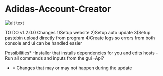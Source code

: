 # Adidas-Account-Creator

![alt text](https://i.gyazo.com/716302e49f829d14d44639ad2bd4ec78.png)

TO DO
v1.2.0.0 Changes
1)Setup website 
2)Setup auto update
3)Setup pastebin upload directly from program
4)Create logs so errors from both console and ui can be handled easier

Possibilities*
-Installer that installs dependencies for you and edits hosts
-Run all commands and inputs from the gui
-Api?

* = Changes that may or may not happen during the update 
